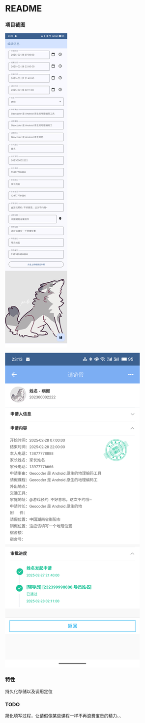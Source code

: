 # README

### 项目截图

![S50228-23133767_com.xiusm.fakeln.png](README/S50228-23133767_com.xiusm.fakeln.png)

![S50228-23132449_com.xiusm.fakeln.png](README/S50228-23132449_com.xiusm.fakeln.png)

### 特性

持久化存储以及调用定位

### TODO

简化填写过程，让请假像某些课程一样不再浪费宝贵的精力、、